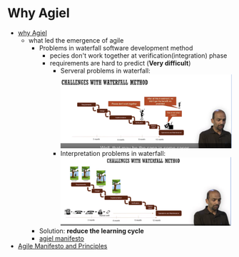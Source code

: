 # Why Agiel

- [why Agiel](https://www.coursera.org/learn/software-processes/lecture/TIcBg/why-agile)
  - what led the emergence of agile
    - Problems in waterfall software development method
      - pecies don't work together at verification(integration) phase
      - requirements are hard to predict (**Very difficult**)
        - Serveral problems in waterfall: ![why agiel](./materials/why-agiel.png)
        - Interpretation problems in waterfall: ![interpretation](./materials/why-agiel-interpretation.png)
    - Solution: **reduce the learning cycle**
    - [agiel manifesto](https://www.youtube.com/watch?v=rf8Gi2RLKWQ)
- [Agile Manifesto and Principles](https://www.coursera.org/learn/software-processes/lecture/XHOt5/agile-manifesto-and-principles)
